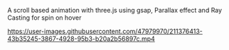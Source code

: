 A scroll based animation with three.js using gsap,
Parallax effect and Ray Casting for spin on hover




https://user-images.githubusercontent.com/47979970/211376413-43b35245-3867-4928-95b3-b20a2b56897c.mp4

